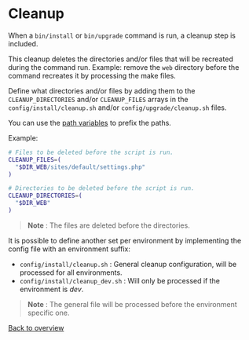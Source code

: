 # Cleanup
When a `bin/install` or `bin/upgrade` command is run, a cleanup step is
included.

This cleanup deletes the directories and/or files that will be recreated during
the command run. Example: remove the `web` directory before the command
recreates it by processing the make files.

Define what directories and/or files by adding them to the `CLEANUP_DIRECTORIES`
and/or `CLEANUP_FILES` arrays in the `config/install/cleanup.sh` and/or
`config/upgrade/cleanup.sh` files.

You can use the [path variables][link-hooks-variables] to prefix the paths.

Example:
```bash
# Files to be deleted before the script is run.
CLEANUP_FILES=(
  "$DIR_WEB/sites/default/settings.php"
)

# Directories to be deleted before the script is run.
CLEANUP_DIRECTORIES=(
  "$DIR_WEB"
)
```

> **Note** : The files are deleted before the directories.

It is possible to define another set per environment by implementing the config
file with an environment suffix:

- `config/install/cleanup.sh` : General cleanup configuration, will be processed
  for all environments.
- `config/install/cleanup_dev.sh` : Will only be processed if the environment is
  *dev*.

> **Note** : The general file will be processed before the environment specific
  one.



[Back to overview][link-overview]



[link-hooks-variables]: hooks-variables.md

[link-overview]: README.md
